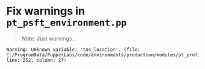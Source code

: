 # Fix warnings in `pt_psft_environment.pp`

> _Note_:  Just warnings...

```
Warning: Unknown variable: 'tns_location'. (file: C:/ProgramData/PuppetLabs/code/environments/production/modules/pt_profile/manifests/pt_psft_environment.pp, line: 252, column: 27)
```